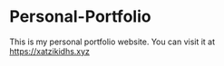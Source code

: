 # Personal-Portfolio

This is my personal portfolio website. 
You can visit it at https://xatzikidhs.xyz
